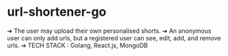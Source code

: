 # url-shortener-go
➔ The user may upload their own personalised shorts.
➔ An anonymous user can only add urls, but a registered user can see, edit, add, and remove urls.
➔ TECH STACK : Golang, React.js, MongoDB
